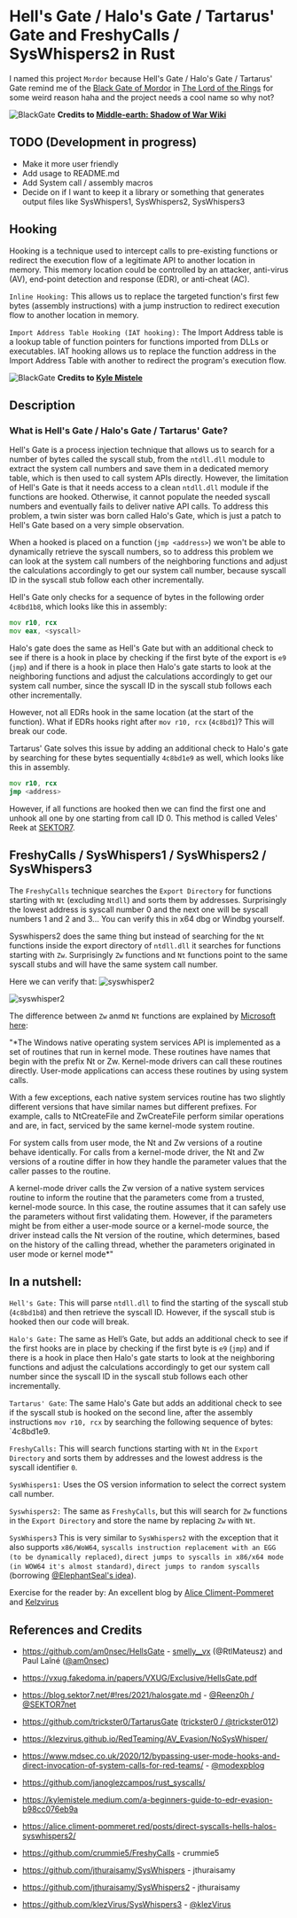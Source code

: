 # Hell's Gate / Halo's Gate / Tartarus' Gate and FreshyCalls / SysWhispers2 in Rust

I named this project `Mordor` because Hell's Gate / Halo's Gate / Tartarus' Gate remind me of the [Black Gate of Mordor](https://shadowofwar.fandom.com/wiki/Black_Gate) in [The Lord of the Rings](https://en.wikipedia.org/wiki/The_Lord_of_the_Rings_(film_series)) for some weird reason haha and the project needs a cool name so why not?

![BlackGate](./blackgate.png)
**Credits to [Middle-earth: Shadow of War Wiki](https://shadowofwar.fandom.com/wiki/Black_Gate)**


## TODO (Development in progress)

* Make it more user friendly
* Add usage to README.md
* Add System call / assembly macros
* Decide on if I want to keep it a library or something that generates output files like SysWhispers1, SysWhispers2, SysWhispers3

## Hooking

Hooking is a technique used to intercept calls to pre-existing functions or redirect the execution flow of a legitimate API to another location in memory. This memory location could be controlled by an attacker, anti-virus (AV), end-point detection and response (EDR), or anti-cheat (AC).

`Inline Hooking:` This allows us to replace the targeted function's first few bytes (assembly instructions) with a jump instruction to redirect execution flow to another location in memory.

`Import Address Table Hooking (IAT hooking):` The Import Address table is a lookup table of function pointers for functions imported from DLLs or executables. IAT hooking allows us to replace the function address in the Import Address Table with another to redirect the program's execution flow.

![BlackGate](./hooking.png)
**Credits to [Kyle Mistele](https://kylemistele.medium.com/a-beginners-guide-to-edr-evasion-b98cc076eb9a)**

## Description

### What is Hell's Gate / Halo's Gate / Tartarus' Gate?

Hell's Gate is a process injection technique that allows us to search for a number of bytes called the syscall stub, from the `ntdll.dll` module to extract the system call numbers and save them in a dedicated memory table, which is then used to call system APIs directly. However, the limitation of Hell's Gate is that it needs access to a clean `ntdll.dll` module if the functions are hooked. Otherwise, it cannot populate the needed syscall numbers and eventually fails to deliver native API calls. To address this problem, a twin sister was born called Halo's Gate, which is just a patch to Hell's Gate based on a very simple observation.

When a hooked is placed on a function (`jmp <address>`) we won't be able to dynamically retrieve the syscall numbers, so to address this problem we can look at the system call numbers of the neighboring functions and adjust the calculations accordingly to get our system call number, because syscall ID in the syscall stub follow each other incrementally.


Hell's Gate only checks for a sequence of bytes in the following order `4c8bd1b8`, which looks like this in assembly:

```asm
mov r10, rcx
mov eax, <syscall>
```

Halo's gate does the same as Hell's Gate but with an additional check to see if there is a hook in place by checking if the first byte of the export is `e9` (`jmp`) and if there is a hook in place then Halo's gate starts to look at the neighboring functions and adjust the calculations accordingly to get our system call number, since the syscall ID in the syscall stub follows each other incrementally.

However, not all EDRs hook in the same location (at the start of the function). What if EDRs hooks right after `mov r10, rcx` (`4c8bd1`)? This will break our code.

Tartarus' Gate solves this issue by adding an additional check to Halo's gate by searching for these bytes sequentially `4c8bd1e9` as well, which looks like this in assembly.

```asm
mov r10, rcx
jmp <address>
```

However, if all functions are hooked then we can find the first one and unhook all one by one starting from call ID 0. This method is called Veles' Reek at [SEKTOR7](https://www.sektor7.net/).

## FreshyCalls / SysWhispers1 / SysWhispers2 / SysWhispers3

The `FreshyCalls` technique searches the `Export Directory` for functions starting with `Nt` (excluding `Ntdll`) and sorts them by addresses. Surprisingly the lowest address is syscall number 0 and the next one will be syscall numbers 1 and 2 and 3... You can verify this in x64 dbg or Windbg yourself.

Syswhispers2 does the same thing but instead of searching for the `Nt` functions inside the export directory of  `ntdll.dll` it searches for functions starting with `Zw`. Surprisingly `Zw` functions and `Nt` functions point to the same syscall stubs and will have the same system call number.

Here we can verify that:
![syswhisper2](./syswhisper2_example1.PNG)

![syswhisper2](./syswhisper2_example2.PNG)


The difference between `Zw` anmd `Nt` functions are explained by [Microsoft here](https://learn.microsoft.com/en-us/windows-hardware/drivers/kernel/using-nt-and-zw-versions-of-the-native-system-services-routines):

"*The Windows native operating system services API is implemented as a set of routines that run in kernel mode. These routines have names that begin with the prefix Nt or Zw. Kernel-mode drivers can call these routines directly. User-mode applications can access these routines by using system calls.

With a few exceptions, each native system services routine has two slightly different versions that have similar names but different prefixes. For example, calls to NtCreateFile and ZwCreateFile perform similar operations and are, in fact, serviced by the same kernel-mode system routine.

For system calls from user mode, the Nt and Zw versions of a routine behave identically. For calls from a kernel-mode driver, the Nt and Zw versions of a routine differ in how they handle the parameter values that the caller passes to the routine.

A kernel-mode driver calls the Zw version of a native system services routine to inform the routine that the parameters come from a trusted, kernel-mode source. In this case, the routine assumes that it can safely use the parameters without first validating them. However, if the parameters might be from either a user-mode source or a kernel-mode source, the driver instead calls the Nt version of the routine, which determines, based on the history of the calling thread, whether the parameters originated in user mode or kernel mode*"


## In a nutshell:

`Hell's Gate:` This will parse `ntdll.dll` to find the starting of the syscall stub (`4c8bd1b8`) and then retrieve the syscall ID. However, if the syscall stub is hooked then our code will break.

`Halo's Gate:` The same as Hell’s Gate, but adds an additional check to see if the first hooks are in place by checking if the first byte is `e9` (`jmp`) and if there is a hook in place then Halo's gate starts to look at the neighboring functions and adjust the calculations accordingly to get our system call number since the syscall ID in the syscall stub follows each other incrementally.

`Tartarus' Gate`: The same Halo's Gate but adds an additional check to see if the syscall stub is hooked on the second line, after the assembly instructions `mov r10, rcx` by searching the following sequence of bytes: `4c8bd1e9.

`FreshyCalls:` This will search functions starting with `Nt` in the `Export Directory` and sorts them by addresses and the lowest address is the syscall identifier `0`.

`SysWhispers1:` Uses the OS version information to select the correct system call number.

`Syswhispers2:` The same as `FreshyCalls`, but this will search for `Zw` functions in the `Export Directory` and store the name by replacing `Zw` with `Nt`.

`SysWhispers3` This is very similar to `SysWhispers2` with the exception that it also supports `x86/WoW64`, `syscalls instruction replacement with an EGG (to be dynamically replaced)`, `direct jumps to syscalls in x86/x64 mode (in WOW64 it's almost standard)`, `direct jumps to random syscalls` (borrowing [@ElephantSeal's idea](https://twitter.com/ElephantSe4l/status/1488464546746540042)).

Exercise for the reader by: An excellent blog by [Alice Climent-Pommeret](https://alice.climent-pommeret.red/posts/direct-syscalls-hells-halos-syswhispers2/) and [Kelzvirus](https://klezvirus.github.io/RedTeaming/AV_Evasion/NoSysWhisper/)


## References and Credits

* https://github.com/am0nsec/HellsGate - [smelly__vx](https://twitter.com/smelly__vx) (@RtlMateusz) and Paul Laîné ([@am0nsec](https://twitter.com/am0nsec))
* https://vxug.fakedoma.in/papers/VXUG/Exclusive/HellsGate.pdf
* https://blog.sektor7.net/#!res/2021/halosgate.md - [@Reenz0h / @SEKTOR7net](https://twitter.com/SEKTOR7net)
* https://github.com/trickster0/TartarusGate ([trickster0 / @trickster012](https://twitter.com/trickster012))
* https://klezvirus.github.io/RedTeaming/AV_Evasion/NoSysWhisper/
* https://www.mdsec.co.uk/2020/12/bypassing-user-mode-hooks-and-direct-invocation-of-system-calls-for-red-teams/ - [@modexpblog](https://twitter.com/modexpblog)
* https://github.com/janoglezcampos/rust_syscalls/
* https://kylemistele.medium.com/a-beginners-guide-to-edr-evasion-b98cc076eb9a
* https://alice.climent-pommeret.red/posts/direct-syscalls-hells-halos-syswhispers2/

* https://github.com/crummie5/FreshyCalls - crummie5
* https://github.com/jthuraisamy/SysWhispers - jthuraisamy
* https://github.com/jthuraisamy/SysWhispers2 - jthuraisamy
* https://github.com/klezVirus/SysWhispers3 - [@klezVirus](https://twitter.com/KlezVirus)